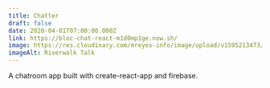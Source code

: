 ```yaml
---
title: Chatter
draft: false
date: 2020-04-01T07:00:00.000Z
link: https://bloc-chat-react-m1d0mp1ge.now.sh/
image: https://res.cloudinary.com/mreyes-info/image/upload/v1595213473/People/Riverwalk_Reflections.jpg
imageAlt: Riverwalk Talk
---
```

A chatroom app built with create-react-app and firebase.